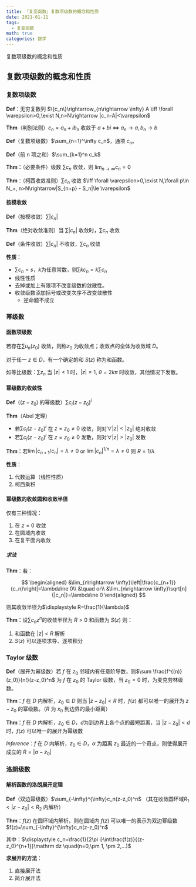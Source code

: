 ```yaml
---
title: 「复变函数」复数项级数的概念和性质
date: 2021-01-11
tags:
  - 复变函数
math: true
categories: 数学
---
```


复数项级数的概念和性质
<!-- more -->

## 复数项级数的概念和性质

### 复数项级数

**Def**：无穷复数列 $\{c_n\}\rightarrow_{n\rightarrow \infty} A \iff \forall \varepsilon>0,\exist N,n>N\rightarrow |c_n-A|<\varepsilon$

**Thm**（判别法则）$c_n=a_n+ib_n$ 收敛于 $a+bi~\iff~a_n\rightarrow a, b_n\rightarrow b$

**Def**（复数项级数）$\sum_{n=1}^\infty c_n$，通项 $c_n$。

**Def**（前 n 项之和）$\sum_{k=1}^n c_k$

**Thm**：（必要条件）级数 $\sum c_n$ 收敛，则 $\lim_{n\rightarrow \infty} c_n=0$

**Thm**：（柯西收敛准则）$\sum c_n$ 收敛 $\iff \forall \varepsilon>0,\exist N,\forall p\in N_+, n>N\rightarrow|S_{n+p} - S_n|\le \varepsilon$

#### 按模收敛

**Def**（按模收敛）$\sum |c_n|$

**Thm**（绝对收敛准则）当 $\sum |c_n|$ 收敛时，$\sum c_n$ 收敛

**Def**（条件收敛）$\sum |c_n|$ 不收敛，$\sum c_n$ 收敛

**性质**：

- $\sum c_n=s$，$k$为任意常数，则$\sum kc_n=k\sum c_n$
- 线性性质
- 去掉或加上有限项不改变级数的敛散性。
- 收敛级数添加括号或改变次序不改变敛散性
  - 逆命题不成立

### 幂级数

#### 函数项级数

若存在$\sum u_n(z_0)$ 收敛，则称$z_0$ 为收敛点；收敛点的全体为收敛域 $D$。

对于任一 $z\in D$，有一个确定的和 $S(z)$ 称为和函数。

如等比级数：$\sum z_n$ 当 $|z|<1$ 时，$|z|=1,~\theta = 2k\pi$ 时收敛，其他情况下发散。

#### 幂级数的收敛性

**Def**（$(z-z_0)$ 的幂级数）$\sum c_i(z-z_0)^i$

**Thm**（Abel 定理）

- 若$\sum c_i(z-z_0)^i$ 在 $z=z_0\ne 0$ 收敛，则对$\forall |z|< |z_0|$ 绝对收敛
- 若$\sum c_i(z-z_0)^i$ 在 $z=z_0\ne 0$ 发散，则对$\forall |z|> |z_0|$ 发散

**Thm**：若$\lim |c_{n+1}/c_n|=\lambda \ne 0$ or $\lim |c_n|^{1/n}=\lambda \ne 0$ 则 $R=1/\lambda$

**性质**：

1. 代数运算（线性性质）
2. 柯西乘积

#### 幂级数的收敛圆和收敛半径

仅有三种情况：

1. 在 $z=0$ 收敛
2. 在圆域内收敛
3. 在复平面内收敛

##### 求法

**Thm**：若：

$$
\begin{aligned}
&\lim_{n\rightarrow \infty}\left|\frac{c_{n+1}}{c_n}\right|=\lambda\ne 0\\
&\quad or\\
&\lim_{n\rightarrow \infty}\sqrt[n]{|c_n|}=\lambda\ne 0
\end{aligned}
$$

则其收敛半径为$\displaystyle R=\frac{1}{\lambda}$

**Thm**：设$\sum c_nz^n$的收敛半径为 $R>0$ 和函数为 $S(z)$ 则：

1. 和函数在 $|z|<R$ 解析
2. $S(z)$ 可以逐项求导、逐项积分

### Taylor 级数

**Def**（展开为幂级数）若 $f$ 在 $z_0$ 邻域内有任意阶导数，则$\sum \frac{f^{(n)}(z_0)}{n!}(z-z_0)^n$ 为 $f$ 在 $z_0$ 的 Taylor 级数，当 $z_0=0$ 时，为麦克劳林级数。

**Thm**：$f$ 在 $D$ 内解析，$z_0\in D$ 则当 $|z-z_0|<R$ 时，$f(z)$ 都可以唯一的展开为 $z-z_0$ 的幂级数。（$R$ 为 $x_0$ 到边界的最小距离）

**Thm**：$f$ 在 $D$ 内解析，$z_0\in D$，$d$为到边界上各个点的最短距离，当 $|z-z_0|<d$ 时，$f(z)$ 可以唯一的展开为幂级数

*Inference*：$f$ 在 $D$ 内解析，$z_0\in D$，$\alpha$ 为距离 $z _ 0$ 最近的一个奇点，则使得展开成立的 $R=|\alpha-z_0|$

### 洛朗级数

#### 解析函数的洛朗展开定理

**Def**（双边幂级数）$\sum_{-\infty}^{\infty}c_n(z-z_0)^n$ （其在收敛圆环域$R_1<|z-z_0|<R_2$ 内解析）

**Thm**：$f(z)$ 在圆环域内解析，则在圆域内 $f(z)$ 可以唯一的表示为双边幂级数 $f(z)=\sum_{-\infty}^{\infty}c_n(z-z_0)^n$

其中：$\displaystyle c_n=\frac{1}{2\pi i}\int\frac{f(z)}{(z-z_0)^{n+1}}\mathrm dz \quad(n=0,\pm 1, \pm 2,...)$

**求展开的方法**：

1. 直接展开法
2. 简介展开法
